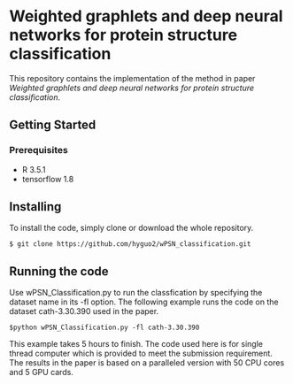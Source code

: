 # Weighted graphlets and deep neural networks for protein structure classification
This repository contains the implementation of the method in paper *Weighted graphlets and deep neural networks for protein structure classification*.

## Getting Started

### Prerequisites
- R 3.5.1
- tensorflow 1.8

## Installing
To install the code, simply clone or download the whole repository.

```
$ git clone https://github.com/hyguo2/wPSN_classification.git
```

## Running the code
Use wPSN_Classification.py to run the classfication by specifying the dataset name in its -fl option. The following example runs the code on the dataset cath-3.30.390 used in the paper.

```
$python wPSN_Classification.py -fl cath-3.30.390
```

This example takes 5 hours to finish. The code used here is for single thread computer which is provided to meet the submission requirement. The results in the paper is based on a paralleled version with 50 CPU cores and 5 GPU cards.
